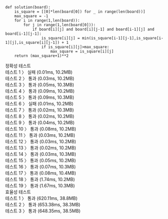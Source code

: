 ```
def solution(board):
    is_square = [[0]*len(board[0]) for _ in range(len(board))]
    max_square = -1
    for i in range(1,len(board)):
        for j in range(1,len(board[0])):
            if board[i][j] and board[i][j-1] and board[i-1][j] and board[i-1][j-1]:
                is_square[i][j] = min(is_square[i-1][j-1],is_square[i-1][j],is_square[i][j-1]) + 1
                if is_square[i][j]>max_square:
                    max_square = is_square[i][j]
    return (max_square+1)**2
```
정확성  테스트<br>
테스트 1 〉	실패 (0.01ms, 10.2MB)<br>
테스트 2 〉	통과 (0.03ms, 10.2MB)<br>
테스트 3 〉	통과 (0.05ms, 10.3MB)<br>
테스트 4 〉	통과 (0.09ms, 10.2MB)<br>
테스트 5 〉	통과 (0.09ms, 10.3MB)<br>
테스트 6 〉	실패 (0.01ms, 10.2MB)<br>
테스트 7 〉	통과 (0.02ms, 10.3MB)<br>
테스트 8 〉	통과 (0.02ms, 10.2MB)<br>
테스트 9 〉	통과 (0.04ms, 10.2MB)<br>
테스트 10 〉	통과 (0.08ms, 10.2MB)<br>
테스트 11 〉	통과 (0.03ms, 10.2MB)<br>
테스트 12 〉	통과 (0.03ms, 10.2MB)<br>
테스트 13 〉	통과 (0.02ms, 10.2MB)<br>
테스트 14 〉	통과 (0.03ms, 10.3MB)<br>
테스트 15 〉	통과 (0.05ms, 10.2MB)<br>
테스트 16 〉	통과 (0.07ms, 10.3MB)<br>
테스트 17 〉	통과 (0.08ms, 10.4MB)<br>
테스트 18 〉	통과 (1.74ms, 10.2MB)<br>
테스트 19 〉	통과 (1.67ms, 10.3MB)<br>
효율성  테스트<br>
테스트 1 〉	통과 (620.11ms, 38.8MB)<br>
테스트 2 〉	통과 (653.38ms, 38.3MB)<br>
테스트 3 〉	통과 (648.35ms, 38.5MB)<br>
